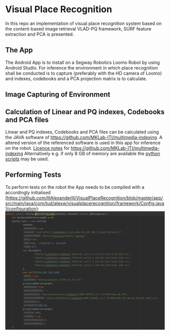 # Visual Place Recognition
In this repo an implementation of visual place recognition system based on the content-based image retrieval VLAD-PQ framework, SURF feature extraction and PCA is presented.

## The App
The Android App is to install on a Segway Robotics Loomo Robot by using Android Studio.
For inference the environment in which place recognition shall be conducted is to capture (preferably with the HD camera of Loomo) and indexes, codebooks and a PCA projection matrix is to calculate.

## Image Capturing of Environment 

## Calculation of Linear and PQ indexes, Codebooks and PCA files
Linear and PQ indexes, Codebooks and PCA files can be calculated using the JAVA software of https://github.com/MKLab-ITI/multimedia-indexing.
A altered version of the referenced software is used in this app for inference on the robot.
[Licence notes](https://github.com/lllAlexanderlll/VisualPlaceRecognition/blob/master/app/src/main/java/gr/iti/mklab/visual/License.md) for https://github.com/MKLab-ITI/multimedia-indexing
Alternatively e.g. if only 8 GB of memory are available the [python scripts](https://github.com/lllAlexanderlll/VisualPlaceRecognition/tree/master/app/src/main/python) may be used.

## Performing Tests
To perform tests on the robot the App needs to be compiled with a accordingly initialised [https://github.com/lllAlexanderlll/VisualPlaceRecognition/blob/master/app/src/main/java/com/tud/alexw/visualplacerecognition/framework/Config.java](configuration):
![Example configuration image](https://github.com/lllAlexanderlll/VisualPlaceRecognition/blob/master/images/config.png)
